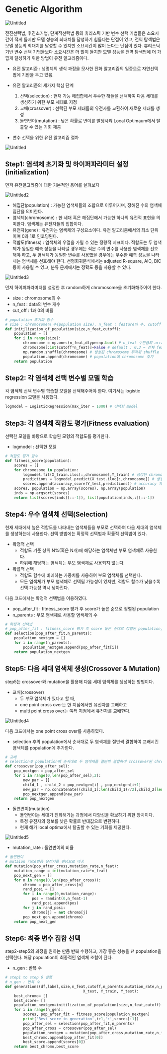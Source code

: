 # Genetic Algorithm

![Untitled](https://github.com/kjhoon7686/BusinessAnalytics/blob/main/1.%20Dimensionality%20Reduction/Genetic%20Algorithm/images/Untitled.png)

전진선택법, 후진소거법, 단계적선택법 등의 휴리스틱 기반 변수 선택 기법들은 소요시간이 적게 들지만 모델 성능의 최대치를 달성하기 힘들다는 단점이 있고, 전역 탐색법은 모델 성능의 최대치를 달성할 수 있지만 소요시간이 많이 든다는 단점이 있다. 휴리스틱 기반 변수 선택 기법들보다 소요시간은 더 많이 들지만 모델 성능을 전역 탐색법에 더 가깝게 달성하기 위한 방법이 유전 알고리즘이다.

- 유전 알고리즘 : 생명체의 생식 과정을 모사한 진화 알고리즘의 일종으로 자연선택법에 기반을 두고 있음.
- 유전 알고리즘의 세가지 핵심 단계
    1. 선택(selection) : 현재 가능 해집합에서 우수한 해들을 선택하여 다음 세대를 생성하기 위한 부모 세대로 지정
    2. 교배(crossover) : 선택된 부모 세대들의 유전자를 교환하여 새로운 세대를 생성
    3. 돌연변이(mutation) : 낮은 확률로 변이를 발생시켜 Local Optimaum에서 탈출할 수 있는 기회 제공

- 변수 선택을 위한 유전 알고리즘 절차

![Untitled](https://github.com/kjhoon7686/BusinessAnalytics/blob/main/1.%20Dimensionality%20Reduction/Genetic%20Algorithm/images/Untitled%201.png)

## ****Step1: 염색체 초기화 및 하이퍼파라미터 설정(initialization)****

먼저 유전알고리즘에 대한 기본적인 용어를 살펴보자

![Untitled2](https://github.com/kjhoon7686/BusinessAnalytics/blob/main/1.%20Dimensionality%20Reduction/Genetic%20Algorithm/images/Untitled2.png)

- 해집단(population) : 가능한 염색체들의 조합으로 이루어지며, 정해진 수의 염색체 집단을 의미한다.
- 염색체(chromosome) : 한 세대 혹은 해집단에서 가능한 하나의 유전적 표현을 의미한다. 염색체는 유전자들의 집합이다.
- 유전자(gene) : 유전자는 염색체의 구성요소이다. 유전 알고리즘에서의 최소 단위이며 0과 1로 인코딩된다.
- 적합도(fitness) : 염색체의 우열을 가릴 수 있는 정량적 지표이다. 적합도는 두 염색체가 동일한 예측 성능을 나타낼 경우에는 적은 수의 변수를 사용한 염색체를 선호해야 하고, 두 염색체가 동일한 변수를 사용했을 경우에는 우수한 예측 성능을 나타내는 염색체를 선호해야 한다. 선형회귀분석에서는 adjusted R-square, AIC, BIC 등이 사용될 수 있고, 분류 문제에서는 정확도 등을 사용할 수 있다.

![Untitled3](https://github.com/kjhoon7686/BusinessAnalytics/blob/main/1.%20Dimensionality%20Reduction/Genetic%20Algorithm/images/Untitled3.png)

먼저 하이퍼파라미터를 설정한 후 random하게 chromosome을 초기화해주어야 한다.

- size : chromosome의 수
- n_feat : data의 변수 개수
- cut_off : 1과 0의 비율

```python
# population 초기화 함수
# size : chromosome의 수(population size), n_feat : feature의 수, cutoff : 이진값 변환 기준값
def initilization_of_population(size,n_feat,cutoff): 
    population = []
    for i in range(size):
        chromosome = np.ones(n_feat,dtype=np.bool) # n_feat 수만큼의 array 생성 
        chromosome[:int(cutoff*n_feat)]=False # default : 0.3 = 전체 feature에서 0의 비율         
        np.random.shuffle(chromosome) # 생성된 chromosome 무작위 shuffle
        population.append(chromosome) # population에 chromosome 추가
    return population
```

## **Step2: 각 염색체 선택 변수별 모델 학습**

각 염색체 선택 변수별 학습할 모델을 선택해주어야 한다. 여기서는 logistic regression 모델을 사용했다. 

```python
logmodel = LogisticRegression(max_iter = 1000) # 선택한 model
```

## **Step3: 각 염색체 적합도 평가(Fitness evaluation)**

선택한 모델을 바탕으로 학습된 모형의 적합도를 평가한다.

- logmodel : 선택한 모델

```python
# 적합도 평가 함수
def fitness_score(population):
    scores = []
    for chromosome in population:
        logmodel.fit(X_train.iloc[:,chromosome],Y_train) # 생성된 chromosome에 해당하는 feature들로 모델 학습       
        predictions = logmodel.predict(X_test.iloc[:,chromosome]) # 생성된 chromosome에 해당하는 feature들로 예측
        scores.append(accuracy_score(Y_test,predictions)) # accuracy 계산 및 저장
    scores, population = np.array(scores), np.array(population) 
    inds = np.argsort(scores)                                    
    return list(scores[inds][::-1]), list(population[inds,:][::-1])
```

## **Step4: 우수 염색체 선택(Selection)**

현재 세대에서 높은 적합도를 나타내는 염색체들을 부모로 선택하여 다음 세대의 염색체를 생성하는데 사용한다. 선택 방법에는 확정적 선택법과 확률적 선택법이 있다.

- 확정적 선택
    - 적합도 기준 상위 N%(혹은 N개)에 해당하는 염색체만 부모 염색체로 사용한다.
    - 하위에 해당하는 염색체는 부모 염색체로 사용되지 않는다.
- 확률적 선택
    - 적합도 함수에 비례하는 가중치를 사용하여 부모 염색체를 선택한다.
    - 모든 염색체가 부모 염색체로 선택될 가능성이 있지만, 적합도 함수가 낮을수록 선택 가능성 역시 낮아진다.

다음 코드에서는 확정적 선택법을 이용하였다.

- pop_after_fit : fitness_score 평가 후 score가 높은 순으로 정렬된 population
- n_parents : 부모 염색체로 사용할 염색체의 수

```python
# 확정적 선택법
# pop_after_fit : fitness_score 평가 후 score 높은 순대로 정렬된 population, n_parents : population에서 샘플링할 염색체의 수
def selection(pop_after_fit,n_parents): 
    population_nextgen = []
    for i in range(n_parents):
        population_nextgen.append(pop_after_fit[i])
    return population_nextgen
```

## **Step5: 다음 세대 염색체 생성(Crossover & Mutation)**

step5는 crossover와 mutation을 활용해 다음 세대 염색체를 생성하는 방법이다.

- 교배(crossover)
    - 두 부모 염색체가 있다고 할 때,
    - one point cross over는 한 지점에서만 유전자를 교배하고
    - multi point cross over는 여러 지점에서 유전자를 교배한다.

![Untitled4](https://github.com/kjhoon7686/BusinessAnalytics/blob/main/1.%20Dimensionality%20Reduction/Genetic%20Algorithm/images/Untitled4.png)

다음 코드에서는 one point cross over를 사용하였다.

- selection 후의 population에서 순서대로 두 염색체를 절반씩 결합하여 교배시킨 염색체를 population에 추가한다.

```python
# 교배
# selection후 population에 순서대로 두 염색체를 절반씩 결합하여 crossover된 chromosome추가
def crossover(pop_after_sel):
    pop_nextgen = pop_after_sel
    for i in range(0,len(pop_after_sel),2):
        new_par = []
        child_1 , child_2 = pop_nextgen[i] , pop_nextgen[i+1]
        new_par = np.concatenate((child_1[:len(child_1)//2],child_2[len(child_1)//2:]))
        pop_nextgen.append(new_par)
    return pop_nextgen
```

- 돌연변이(mutation)
    - 돌연변이는 세대가 진화해가는 과정에서 다양성을 확보하기 위한 장치이다.
    - 특정 유전자의 정보를 낮은 확률로 반대값으로 변환하다.
    - 현재 해가 local optima에서 탈출할 수 있는 기회를 제공한다.

![Untitled5](https://github.com/kjhoon7686/BusinessAnalytics/blob/main/1.%20Dimensionality%20Reduction/Genetic%20Algorithm/images/Untitled5.png)

- mutation_rate : 돌연변이의 비율

```python
# 돌연변이
# mutaion rate만큼 유전자를 랜덤으로 바꿈
def mutation(pop_after_cross,mutation_rate,n_feat):   
    mutation_range = int(mutation_rate*n_feat)
    pop_next_gen = []
    for n in range(0,len(pop_after_cross)):
        chromo = pop_after_cross[n]
        rand_posi = [] 
        for i in range(0,mutation_range):
            pos = randint(0,n_feat-1)
            rand_posi.append(pos)
        for j in rand_posi:
            chromo[j] = not chromo[j]  
        pop_next_gen.append(chromo)
    return pop_next_gen
```

## **Step6: 최종 변수 집합 선택**

step2-step5의 과정을 원하는 만큼 반복 수행하고, 가장 좋은 성능을 낸 population을 선택한다. 해당 population이 최종적인 염색체 조합이 된다.

- n_gen : 반복 수

```python
# step1 to step 6 실행
# n_gen : 반복 수
def generations(df,label,size,n_feat,cutoff,n_parents,mutation_rate,n_gen,X_train,
                                   X_test, Y_train, Y_test):
    best_chromo= []
    best_score= []
    population_nextgen=initilization_of_population(size,n_feat,cutoff)
    for i in range(n_gen):
        scores, pop_after_fit = fitness_score(population_nextgen)
        print('Best score in generation',i+1,':',scores[:1])  
        pop_after_sel = selection(pop_after_fit,n_parents)
        pop_after_cross = crossover(pop_after_sel)
        population_nextgen = mutation(pop_after_cross,mutation_rate,n_feat)
        best_chromo.append(pop_after_fit[0])
        best_score.append(scores[0])
    return best_chromo,best_score
```
